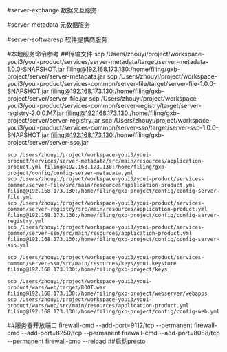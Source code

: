 #server-exchange 数据交互服务

#server-metadata 元数据服务

#server-softwaresp 软件提供商服务

#本地服务命令参考
##传输文件
    scp /Users/zhouyi/project/workspace-youi3/youi-product/services/server-metadata/target/server-metadata-1.0.0-SNAPSHOT.jar filing@192.168.173.130:/home/filing/gxb-project/server/server-metadata.jar
    scp /Users/zhouyi/project/workspace-youi3/youi-product/services-common/server-file/target/server-file-1.0.0-SNAPSHOT.jar filing@192.168.173.130:/home/filing/gxb-project/server/server-file.jar
    scp /Users/zhouyi/project/workspace-youi3/youi-product/services-common/server-registry/target/server-registry-2.0.0.M7.jar filing@192.168.173.130:/home/filing/gxb-project/server/server-registry.jar
    scp /Users/zhouyi/project/workspace-youi3/youi-product/services-common/server-sso/target/server-sso-1.0.0-SNAPSHOT.jar filing@192.168.173.130:/home/filing/gxb-project/server/server-sso.jar
    
    scp /Users/zhouyi/project/workspace-youi3/youi-product/services/server-metadata/src/main/resources/application-product.yml filing@192.168.173.130:/home/filing/gxb-project/config/config-server-metadata.yml
    scp /Users/zhouyi/project/workspace-youi3/youi-product/services-common/server-file/src/main/resources/application-product.yml filing@192.168.173.130:/home/filing/gxb-project/config/config-server-file.yml
    scp /Users/zhouyi/project/workspace-youi3/youi-product/services-common/server-registry/src/main/resources/application-product.yml filing@192.168.173.130:/home/filing/gxb-project/config/config-server-registry.yml
    scp /Users/zhouyi/project/workspace-youi3/youi-product/services-common/server-sso/src/main/resources/application-product.yml filing@192.168.173.130:/home/filing/gxb-project/config/config-server-sso.yml

    scp /Users/zhouyi/project/workspace-youi3/youi-product/services-common/server-sso/src/main/resources/keys/youi.keystore filing@192.168.173.130:/home/filing/gxb-project/keys
    
    scp /Users/zhouyi/project/workspace-youi3/youi-product/wars/web/target/ROOT.war filing@192.168.173.130:/home/filing/gxb-project/webserver/webapps
    scp /Users/zhouyi/project/workspace-youi3/youi-product/wars/web/src/main/resources/application-product.yml filing@192.168.173.130:/home/filing/gxb-project/config/config-web.yml
##服务器开放端口
    firewall-cmd --add-port=9112/tcp --permanent
    firewall-cmd --add-port=8250/tcp --permanent
    firewall-cmd --add-port=8088/tcp --permanent
    firewall-cmd --reload
##启动presto
